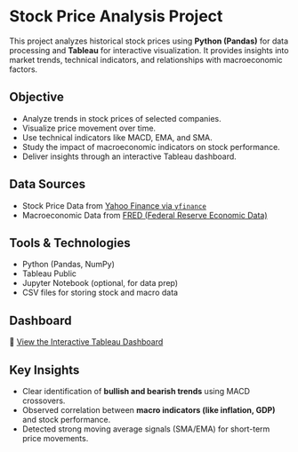 # Stock Price Analysis Project

This project analyzes historical stock prices using **Python (Pandas)** for data processing and **Tableau** for interactive visualization. It provides insights into market trends, technical indicators, and relationships with macroeconomic factors.

## Objective

- Analyze trends in stock prices of selected companies.
- Visualize price movement over time.
- Use technical indicators like MACD, EMA, and SMA.
- Study the impact of macroeconomic indicators on stock performance.
- Deliver insights through an interactive Tableau dashboard.

## Data Sources

- Stock Price Data from [Yahoo Finance via `yfinance`](https://pypi.org/project/yfinance/)
- Macroeconomic Data from [FRED (Federal Reserve Economic Data)](https://fred.stlouisfed.org/)


## Tools & Technologies

- Python (Pandas, NumPy)
- Tableau Public
- Jupyter Notebook (optional, for data prep)
- CSV files for storing stock and macro data

##  Dashboard
🔗 [View the Interactive Tableau Dashboard](https://public.tableau.com/views/StockPriceAnalysisDashboard_17479425794380/Dashboard2?:language=en-US&publish=yes&:sid=&:redirect=auth&:display_count=n&:origin=viz_share_link)

## Key Insights

- Clear identification of **bullish and bearish trends** using MACD crossovers.
- Observed correlation between **macro indicators (like inflation, GDP)** and stock performance.
- Detected strong moving average signals (SMA/EMA) for short-term price movements.
